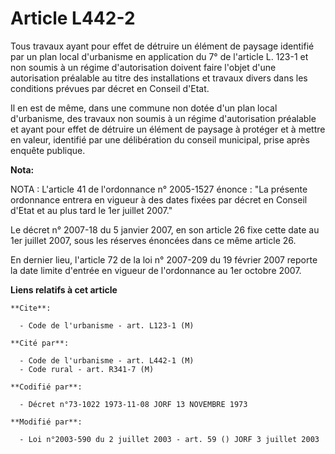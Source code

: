 # Article L442-2

Tous travaux ayant pour effet de détruire un élément de paysage identifié par un plan local d'urbanisme en application du 7°
de l'article L. 123-1 et non soumis à un régime d'autorisation doivent faire l'objet d'une autorisation préalable au titre
des installations et travaux divers dans les conditions prévues par décret en Conseil d'Etat.

Il en est de même, dans une commune non dotée d'un plan local d'urbanisme, des travaux non soumis à un régime d'autorisation
préalable et ayant pour effet de détruire un élément de paysage à protéger et à mettre en valeur, identifié par une
délibération du conseil municipal, prise après enquête publique.

**Nota:**

NOTA : L'article 41 de l'ordonnance n° 2005-1527 énonce : "La présente ordonnance entrera en vigueur à des dates fixées par
décret en Conseil d'Etat et au plus tard le 1er juillet 2007."

Le décret n° 2007-18 du 5 janvier 2007, en son article 26 fixe cette date au 1er juillet 2007, sous les réserves énoncées
dans ce même article 26.

En dernier lieu, l'article 72 de la loi n° 2007-209 du 19 février 2007 reporte la date limite d'entrée en vigueur de
l'ordonnance au 1er octobre 2007.

**Liens relatifs à cet article**

	**Cite**:

	  - Code de l'urbanisme - art. L123-1 (M)

	**Cité par**:

	  - Code de l'urbanisme - art. L442-1 (M)
	  - Code rural - art. R341-7 (M)

	**Codifié par**:

	  - Décret n°73-1022 1973-11-08 JORF 13 NOVEMBRE 1973

	**Modifié par**:

	  - Loi n°2003-590 du 2 juillet 2003 - art. 59 () JORF 3 juillet 2003
